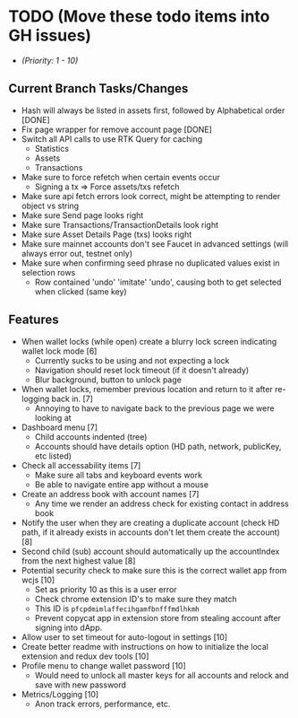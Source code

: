 # TODO (Move these todo items into GH issues)
* _(Priority: 1 - 10)_

## Current Branch Tasks/Changes
* Hash will always be listed in assets first, followed by Alphabetical order [DONE]
* Fix page wrapper for remove account page [DONE]
* Switch all API calls to use RTK Query for caching
  - Statistics
  - Assets
  - Transactions
* Make sure to force refetch when certain events occur
  - Signing a tx => Force assets/txs refetch
* Make sure api fetch errors look correct, might be attempting to render object vs string
* Make sure Send page looks right
* Make sure Transactions/TransactionDetails look right
* Make sure Asset Details Page (txs) looks right
* Make sure mainnet accounts don't see Faucet in advanced settings (will always error out, testnet only)
* Make sure when confirming seed phrase no duplicated values exist in selection rows
  - Row contained 'undo' 'imitate' 'undo', causing both to get selected when clicked (same key)

## Features
* When wallet locks (while open) create a blurry lock screen indicating wallet lock mode [6]
  - Currently sucks to be using and not expecting a lock
  - Navigation should reset lock timeout (if it doesn't already)
  - Blur background, button to unlock page
* When wallet locks, remember previous location and return to it after re-logging back in. [7]
  - Annoying to have to navigate back to the previous page we were looking at
* Dashboard menu [7]
  - Child accounts indented (tree)
  - Accounts should have details option (HD path, network, publicKey, etc listed)
* Check all accessability items [7]
  - Make sure all tabs and keyboard events work
  - Be able to navigate entire app without a mouse
* Create an address book with account names [7]
  - Any time we render an address check for existing contact in address book
* Notify the user when they are creating a duplicate account (check HD path, if it already exists in accounts don't let them create the account) [8]
* Second child (sub) account should automatically up the accountIndex from the next highest value [8]
* Potential security check to make sure this is the correct wallet app from wcjs [10]
  - Set as priority 10 as this is a user error
  - Check chrome extension ID's to make sure they match
  - This ID is `pfcpdmimlaffecihgamfbnfffmdlhkmh`
  - Prevent copycat app in extension store from stealing account after signing into dApp.
* Allow user to set timeout for auto-logout in settings [10]
* Create better readme with instructions on how to initialize the local extension and redux dev tools [10]
* Profile menu to change wallet password [10]
  - Would need to unlock all master keys for all accounts and relock and save with new password
* Metrics/Logging [10]
  - Anon track errors, performance, etc.
